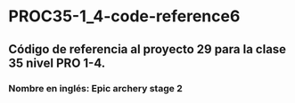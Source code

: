 # PROC35-1_4-code-reference6
## Código de referencia al proyecto 29 para la clase 35 nivel PRO 1-4.
### Nombre en inglés: Epic archery stage 2

